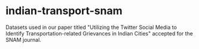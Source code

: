# indian-transport-snam
Datasets used in our paper titled "Utilizing the Twitter Social Media to Identify Transportation-related Grievances in Indian Cities" accepted for the SNAM journal.
